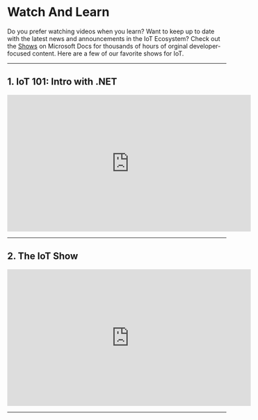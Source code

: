# Watch And Learn

Do you prefer watching videos when you learn? Want to keep up to date with the latest news and announcements in the IoT Ecosystem? Check out the [Shows](https://docs.microsoft.com/shows/?wt.mc_id=eventspg_16482_webpage_reactor) on Microsoft Docs for thousands of hours of orginal developer-focused content. Here are a few of our favorite shows for IoT.

-----

## 1. IoT 101: Intro with .NET

<iframe src="https://learn-video.azurefd.net/vod/player?show=iot-101&ep=intro-to-iot-with-net-core-1-of-9" width="560" height="315" frameborder="0"  allowfullscreen></iframe>

---

## 2. The IoT Show

<iframe src="https://learn-video.azurefd.net/vod/player?show=internet-of-things-show&ep=tribulations-of-an-mqtt-developer-discovering-azure-iot" width="560" height="315" frameborder="0"  allowfullscreen></iframe>

---